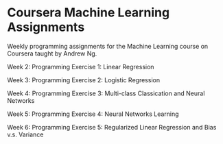 # Coursera Machine Learning Assignments

Weekly programming assignments for the Machine Learning course on Coursera taught by Andrew Ng.

Week 2: Programming Exercise 1: Linear Regression

Week 3: Programming Exercise 2: Logistic Regression

Week 4: Programming Exercise 3: Multi-class Classication and Neural Networks

Week 5: Programming Exercise 4: Neural Networks Learning

Week 6: Programming Exercise 5: Regularized Linear Regression and Bias v.s. Variance
